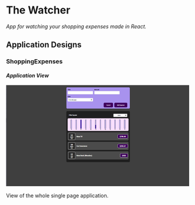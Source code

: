 # The Watcher

*App for watching your shopping expenses made in React.*


## Application Designs

### ShoppingExpenses

#### *Application View*
![Application View](git-image/image1.png)

View of the whole single page application.